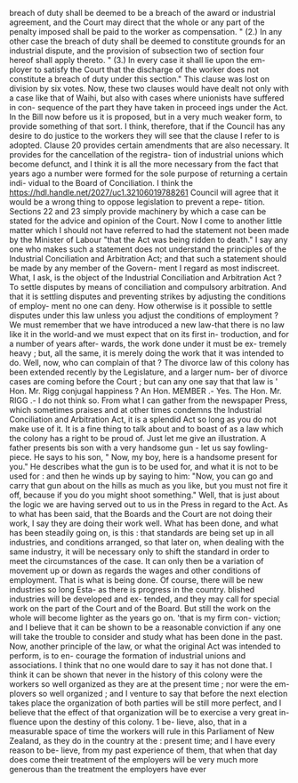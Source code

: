 breach of duty shall be deemed to be a breach of the award or industrial agreement, and the Court may direct that the whole or any part of the penalty imposed shall be paid to the worker as compensation. " (2.) In any other case the breach of duty shall be deemed to constitute grounds for an industrial dispute, and the provision of subsection two of section four hereof shall apply thereto. " (3.) In every case it shall lie upon the em- ployer to satisfy the Court that the discharge of the worker does not constitute a breach of duty under this section." This clause was lost on division by six votes. Now, these two clauses would have dealt not only with a case like that of Waihi, but also with cases where unionists have suffered in con- sequence of the part they have taken in proceed ings under the Act. In the Bill now before us it is proposed, but in a very much weaker form, to provide something of that sort. I think, therefore, that if the Council has any desire to do justice to the workers they will see that the clause I refer to is adopted. Clause 20 provides certain amendments that are also necessary. It provides for the cancellation of the registra- tion of industrial unions which become defunct, and I think it is all the more necessary from the fact that years ago a number were formed for the sole purpose of returning a certain indi- vidual to the Board of Conciliation. I think the https://hdl.handle.net/2027/uc1.32106019788261 Council will agree that it would be a wrong thing to oppose legislation to prevent a repe- tition. Sections 22 and 23 simply provide machinery by which a case can be stated for the advice and opinion of the Court. Now I come to another little matter which I should not have referred to had the statement not been made by the Minister of Labour "that the Act was being ridden to death." I say any one who makes such a statement does not understand the principles of the Industrial Conciliation and Arbitration Act; and that such a statement should be made by any member of the Govern- ment I regard as most indiscreet. What, I ask, is the object of the Industrial Conciliation and Arbitration Act ? To settle disputes by means of conciliation and compulsory arbitration. And that it is settling disputes and preventing strikes by adjusting the conditions of employ- ment no one can deny. How otherwise is it possible to settle disputes under this law unless you adjust the conditions of employment ? We must remember that we have introduced a new law-that there is no law like it in the world-and we must expect that on its first in- troduction, and for a number of years after- wards, the work done under it must be ex- tremely heavy ; but, all the same, it is merely doing the work that it was intended to do. Well, now, who can complain of that ? The divorce law of this colony has been extended recently by the Legislature, and a larger num- ber of divorce cases are coming before the Court ; but can any one say that that law is ' Hon. Mr. Rigg conjugal happiness ? An Hon. MEMBER .- Yes. The Hon. Mr. RIGG .- I do not think so. From what I can gather from the newspaper Press, which sometimes praises and at other times condemns the Industrial Conciliation and Arbitration Act, it is a splendid Act so long as you do not make use of it. It is a fine thing to talk about and to boast of as a law which the colony has a right to be proud of. Just let me give an illustration. A father presents bis son with a very handsome gun - let us say fowling-piece. He says to his son, " Now, my boy, here is a handsome present for you." He describes what the gun is to be used for, and what it is not to be used for : and then he winds up by saying to him: "Now, you can go and carry that gun about on the hills as much as you like, but you must not fire it off, because if you do you might shoot something." Well, that is just about the logic we are having served out to us in the Press in regard to the Act. As to what has been said, that the Boards and the Court are not doing their work, I say they are doing their work well. What has been done, and what has been steadily going on, is this : that standards are being set up in all industries, and conditions arranged, so that later on, when dealing with the same industry, it will be necessary only to shift the standard in order to meet the circumstances of the case. It can only then be a variation of movement up or down as regards the wages and other conditions of employment. That is what is being done. Of course, there will be new industries so long Esta- as there is progress in the country. blished industries will be developed and ex- tended, and they may call for special work on the part of the Court and of the Board. But still the work on the whole will become lighter as the years go on. 'that is my firm con- viction; and I believe that it can be shown to be a reasonable conviction if any one will take the trouble to consider and study what has been done in the past. Now, another principle of the law, or what the original Act was intended to perform, is to en- courage the formation of industrial unions and associations. I think that no one would dare to say it has not done that. I think it can be shown that never in the history of this colony were the workers so well organized as they are at the present time ; nor were the em- plovers so well organized ; and I venture to say that before the next election takes place the organization of both parties will be still more perfect, and I believe that the effect of that organization will be to exercise a very great in- fluence upon the destiny of this colony. 1 be- lieve, also, that in a measurable space of time the workers will rule in this Parliament of New Zealand, as they do in the country at the : present time; and I have every reason to be- lieve, from my past experience of them, that when that day does come their treatment of the employers will be very much more generous than the treatment the employers have ever 